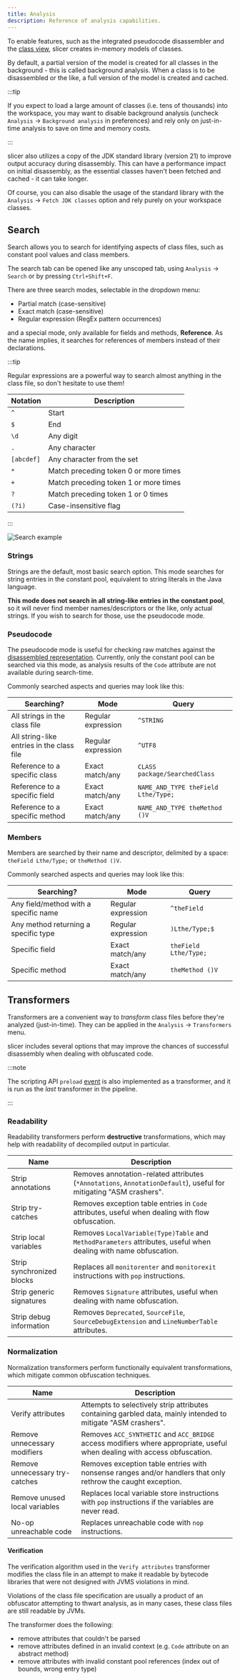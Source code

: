 ```yaml
---
title: Analysis
description: Reference of analysis capabilities.
---
```


To enable features, such as the integrated pseudocode disassembler and the [class view](/slicer/reference/class), slicer creates in-memory models of classes.

By default, a partial version of the model is created for all classes in the background - this is called background analysis.
When a class is to be disassembled or the like, a full version of the model is created and cached.

:::tip

If you expect to load a large amount of classes (i.e. tens of thousands) into the workspace, you may want to disable background analysis
(uncheck `Analysis` -> `Background analysis` in preferences) and rely only on just-in-time analysis to save on time and memory costs.

:::

slicer also utilizes a copy of the JDK standard library (version 21) to improve output accuracy during disassembly.
This can have a performance impact on initial disassembly, as the essential classes haven't been fetched and cached - it can take longer.

Of course, you can also disable the usage of the standard library with the `Analysis` -> `Fetch JDK classes` option and rely purely on your workspace classes.

## Search

Search allows you to search for identifying aspects of class files, such as constant pool values and class members.

The search tab can be opened like any unscoped tab, using `Analysis` -> `Search` or by pressing `Ctrl+Shift+F`.

There are three search modes, selectable in the dropdown menu:

- Partial match (case-sensitive)
- Exact match (case-sensitive)
- Regular expression (RegEx pattern occurrences)

and a special mode, only available for fields and methods, **Reference**.
As the name implies, it searches for references of members instead of their declarations.

:::tip

Regular expressions are a powerful way to search almost anything in the class file, so don't hesitate to use them!

| Notation   | Description                           |
| ---------- | ------------------------------------- |
| `^`        | Start                                 |
| `$`        | End                                   |
| `\d`       | Any digit                             |
| `.`        | Any character                         |
| `[abcdef]` | Any character from the set            |
| `*`        | Match preceding token 0 or more times |
| `+`        | Match preceding token 1 or more times |
| `?`        | Match preceding token 1 or 0 times    |
| `(?i)`     | Case-insensitive flag                 |

:::

![Search example](./assets/search.png)

### Strings

Strings are the default, most basic search option. This mode searches for string entries in the constant pool, equivalent to string literals in the Java language.

**This mode does not search in all string-like entries in the constant pool**, so it will never find member names/descriptors or the like, only actual strings.
If you wish to search for those, use the pseudocode mode.

### Pseudocode

The pseudocode mode is useful for checking raw matches against the [disassembled representation](/slicer/reference/disasm#integrated-disassembler-slicer).
Currently, only the constant pool can be searched via this mode, as analysis results of the `Code` attribute are not available during search-time.

Commonly searched aspects and queries may look like this:

| Searching?                                | Mode               | Query                               |
| ----------------------------------------- | ------------------ | ----------------------------------- |
| All strings in the class file             | Regular expression | `^STRING`                           |
| All string-like entries in the class file | Regular expression | `^UTF8`                             |
| Reference to a specific class             | Exact match/any    | `CLASS package/SearchedClass`       |
| Reference to a specific field             | Exact match/any    | `NAME_AND_TYPE theField Lthe/Type;` |
| Reference to a specific method            | Exact match/any    | `NAME_AND_TYPE theMethod ()V`       |

### Members

Members are searched by their name and descriptor, delimited by a space: `theField Lthe/Type;` or `theMethod ()V`.

Commonly searched aspects and queries may look like this:

| Searching?                            | Mode               | Query                 |
| ------------------------------------- | ------------------ | --------------------- |
| Any field/method with a specific name | Regular expression | `^theField`           |
| Any method returning a specific type  | Regular expression | `)Lthe/Type;$`        |
| Specific field                        | Exact match/any    | `theField Lthe/Type;` |
| Specific method                       | Exact match/any    | `theMethod ()V`       |

## Transformers

Transformers are a convenient way to _transform_ class files before they're analyzed (just-in-time).
They can be applied in the `Analysis` -> `Transformers` menu.

slicer includes several options that may improve the chances of successful disassembly when dealing with obfuscated code.

:::note

The scripting API `preload` [event](/slicer/script/event) is also implemented as a transformer, and it is run as the _last_ transformer in the pipeline.

:::

### Readability

Readability transformers perform **destructive** transformations, which may help with readability of decompiled output in particular.

| Name                      | Description                                                                                                        |
| ------------------------- | ------------------------------------------------------------------------------------------------------------------ |
| Strip annotations         | Removes annotation-related attributes (`*Annotations`, `AnnotationDefault`), useful for mitigating "ASM crashers". |
| Strip try-catches         | Removes exception table entries in `Code` attributes, useful when dealing with flow obfuscation.                   |
| Strip local variables     | Removes `LocalVariable(Type)Table` and `MethodParameters` attributes, useful when dealing with name obfuscation.   |
| Strip synchronized blocks | Replaces all `monitorenter` and `monitorexit` instructions with `pop` instructions.                                |
| Strip generic signatures  | Removes `Signature` attributes, useful when dealing with name obfuscation.                                         |
| Strip debug information   | Removes `Deprecated`, `SourceFile`, `SourceDebugExtension` and `LineNumberTable` attributes.                       |

### Normalization

Normalization transformers perform functionally equivalent transformations, which mitigate common obfuscation techniques.

| Name                           | Description                                                                                                               |
| ------------------------------ | ------------------------------------------------------------------------------------------------------------------------- |
| Verify attributes              | Attempts to selectively strip attributes containing garbled data, mainly intended to mitigate "ASM crashers".             |
| Remove unnecessary modifiers   | Removes `ACC_SYNTHETIC` and `ACC_BRIDGE` access modifiers where appropriate, useful when dealing with access obfuscation. |
| Remove unnecessary try-catches | Removes exception table entries with nonsense ranges and/or handlers that only rethrow the caught exception.              |
| Remove unused local variables  | Replaces local variable store instructions with `pop` instructions if the variables are never read.                       |
| No-op unreachable code         | Replaces unreachable code with `nop` instructions.                                                                        |

#### Verification

The verification algorithm used in the `Verify attributes` transformer modifies the class file in an attempt to make it
readable by bytecode libraries that were not designed with JVMS violations in mind.

Violations of the class file specification are usually a product of an obfuscator attempting to thwart analysis, as in
many cases, these class files are still readable by JVMs.

The transformer does the following:

- remove attributes that couldn't be parsed
- remove attributes defined in an invalid context (e.g. `Code` attribute on an abstract method)
- remove attributes with invalid constant pool references (index out of bounds, wrong entry type)

